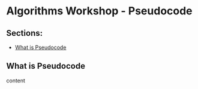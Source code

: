 # Algorithms Workshop - Pseudocode

## Sections:

* [What is Pseudocode](#what-is-pseudocode)

## What is Pseudocode

content